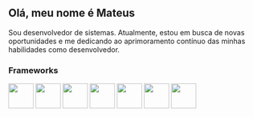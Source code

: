 ## Olá, meu nome é Mateus
Sou desenvolvedor de sistemas. Atualmente, estou em busca de novas oportunidades e me dedicando ao aprimoramento contínuo das minhas habilidades como desenvolvedor.



### Frameworks

<div diplay ='inine'>
<img width='50' height='50' src="https://cdn.jsdelivr.net/gh/devicons/devicon/icons/python/python-original.svg" />
<img width='50' height='50' src="https://cdn.jsdelivr.net/gh/devicons/devicon/icons/php/php-original.svg" />
<img width='50' height='50' src="https://cdn.jsdelivr.net/gh/devicons/devicon/icons/go/go-original.svg" />
<img width='50' height='50' src="https://cdn.jsdelivr.net/gh/devicons/devicon/icons/html5/html5-original.svg" />
<img width='50' height='50' src="https://cdn.jsdelivr.net/gh/devicons/devicon/icons/css3/css3-original.svg" />
<img width='50' height='50' src="https://cdn.jsdelivr.net/gh/devicons/devicon/icons/mysql/mysql-original.svg" />
<img width='50' height='50' src="https://cdn.jsdelivr.net/gh/devicons/devicon/icons/postgresql/postgresql-original.svg" />
<div>
          


